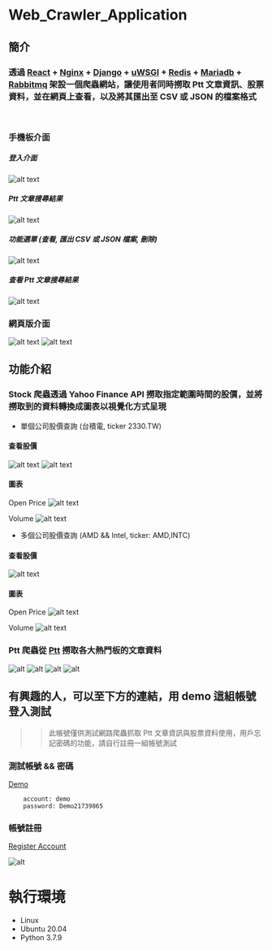 # Web_Crawler_Application
## 簡介
### 透過 [React](https://zh-hant.reactjs.org/) + [Nginx](https://nginx.org/en/) + [Django](https://www.djangoproject.com/) + [uWSGI](https://uwsgi-docs.readthedocs.io/en/latest/) + [Redis](https://redis.io/) + [Mariadb](https://mariadb.org/) + [Rabbitmq](https://www.rabbitmq.com/) 架設一個爬蟲網站，讓使用者同時撈取 Ptt 文章資訊、股票資料，並在網頁上查看，以及將其匯出至 CSV 或 JSON 的檔案格式
<br>

### 手機板介面
##### 登入介面
![alt text](https://imgur.com/KGEQXP3.png)

##### Ptt 文章搜尋結果
![alt text](https://imgur.com/o1oajyD.png)

##### 功能選單 (查看, 匯出 CSV 或 JSON 檔案, 刪除)
![alt text](https://imgur.com/nYnMdgc.png)

##### 查看 Ptt 文章搜尋結果
![alt text](https://imgur.com/vExOmO0.png)

### 網頁版介面
![alt text](https://imgur.com/dPeROLS.png)
![alt text](https://imgur.com/WXOtH5u.png)

## 功能介紹
### Stock 爬蟲透過 Yahoo Finance API 撈取指定範圍時間的股價，並將撈取到的資料轉換成圖表以視覺化方式呈現

* 單個公司股價查詢 (台積電, ticker 2330.TW)
#### 查看股價
![alt text](https://imgur.com/2yOPOnR.png)
![alt text](https://imgur.com/qZkUGsI.png)

#### 圖表
Open Price
![alt text](https://imgur.com/m4jFlpH.png)

Volume
![alt text](https://imgur.com/fz0hPye.png)


* 多個公司股價查詢 (AMD && Intel, ticker: AMD,INTC)
#### 查看股價
![alt text](https://imgur.com/LfVysn0.png)

#### 圖表
Open Price
![alt text](https://imgur.com/itTfssJ.png)

Volume
![alt text](https://imgur.com/ZEkie2L.png)

### Ptt 爬蟲從 [Ptt](https://www.ptt.cc/bbs/index.html) 撈取各大熱門板的文章資料

![alt](https://imgur.com/T7KviqB.png)
![alt](https://imgur.com/JP85C3A.png)
![alt](https://imgur.com/DfWxXbN.png)
![alt](https://imgur.com/Yybtkpe.png)

## 有興趣的人，可以至下方的連結，用 demo 這組帳號登入測試
>> 此帳號僅供測試網路爬蟲抓取 Ptt 文章資訊與股票資料使用，用戶忘記密碼的功能，請自行註冊一組帳號測試

### 測試帳號 && 密碼
[Demo](https://hoshi-crawler.serveirc.com/)
```
    account: demo
    password: Demo21739865
```

### 帳號註冊

[Register Account](https://hoshi-crawler.serveirc.com/session/register)

![alt](https://imgur.com/1C9lF3K.png)



# 執行環境
* Linux
* Ubuntu 20.04
* Python 3.7.9